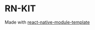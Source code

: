 # RN-KIT

Made with [react-native-module-template](https://github.com/demchenkoalex/react-native-module-template)